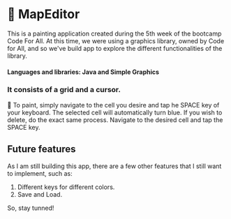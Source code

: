 # 🎨 MapEditor

This is a painting application created during the 5th week of the bootcamp Code For All.
At this time, we were using a graphics library, owned by Code for All, and so we've build app to explore the different functionalities of the library. 
<br> 
#### Languages and libraries: Java and Simple Graphics 

### It consists of a grid and a cursor. 

🔵 To paint, simply navigate to the cell you desire and tap he SPACE key of your keyboard. The selected cell will automatically turn blue. 
If you wish to delete, do the exact same process. Navigate to the desired cell and tap the SPACE key. 

## Future features

As I am still building this app, there are a few other features that I still want to implement, such as:

1. Different keys for different colors.
2. Save and Load.

So, stay tunned!
